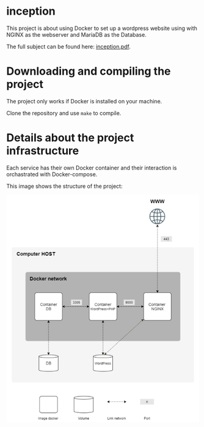 # inception

This project is about using Docker to set up a wordpress website using with NGINX as the webserver and MariaDB as the Database.

The full subject can be found here: [inception.pdf](./inception.pdf).

# Downloading and compiling the project

The project only works if Docker is installed on your machine.

Clone the repository and use `make` to compile.

# Details about the project infrastructure

Each service has their own Docker container and their interaction is orchastrated with Docker-compose.

This image shows the structure of the project:

![Project outline](./images/project_outline.png)


